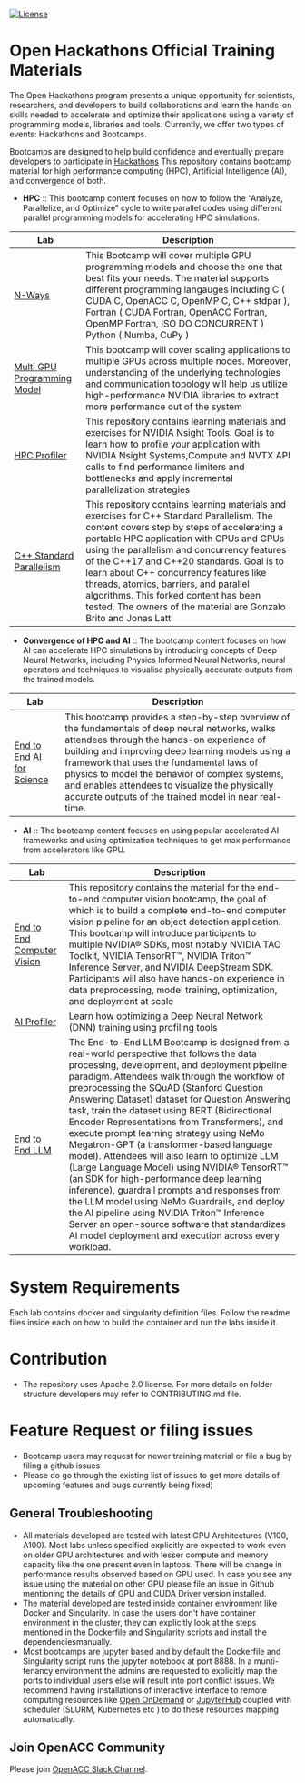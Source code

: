 [![License](https://img.shields.io/badge/License-Apache%202.0-blue.svg)](https://opensource.org/licenses/Apache-2.0) 


#  Open Hackathons Official Training Materials

The Open Hackathons program presents a unique opportunity for scientists, researchers, and developers to build collaborations and learn the hands-on skills needed to accelerate and optimize their applications using a variety of programming models, libraries and tools. Currently, we offer two types of events: Hackathons and Bootcamps.

Bootcamps are designed to help build confidence and eventually prepare developers to participate in [Hackathons](http://openhackathons.org/)
This repository contains bootcamp material for high performance computing (HPC), Artificial Intelligence (AI), and convergence of both.

- __HPC__ :: 
This bootcamp content focuses on how to follow the “Analyze, Parallelize, and Optimize” cycle to write parallel codes using different parallel programming models for accelerating HPC simulations.

| Lab      | Description |
| ----------- | ----------- |
| [N-Ways](https://github.com/openhackathons-org/nways_accelerated_programming)      | This Bootcamp will cover multiple GPU programming models and choose the one that best fits your needs. The material supports different programming langauges including C ( CUDA C, OpenACC C, OpenMP C, C++ stdpar ),  Fortran ( CUDA Fortran, OpenACC Fortran, OpenMP Fortran, ISO DO CONCURRENT ) Python ( Numba, CuPy )       |
| [Multi GPU Programming Model](https://github.com/openhackathons-org/nways_multi_gpu)   | This bootcamp will cover scaling applications to multiple GPUs across multiple nodes. Moreover, understanding of the underlying technologies and communication topology will help us utilize high-performance NVIDIA libraries to extract more performance out of the system     |
| [HPC Profiler](https://github.com/openhackathons-org/HPC_Profiler)  | This repository contains learning materials and exercises for NVIDIA Nsight Tools. Goal is to learn how to profile your application with NVIDIA Nsight Systems,Compute and NVTX API calls to find performance limiters and bottlenecks and apply incremental parallelization strategies |
| [C++ Standard Parallelism](https://github.com/openhackathons-org/cpp_hpc_tutorial)  | This repository contains learning materials and exercises for C++ Standard Parallelism. The content covers step by steps of accelerating a portable HPC application with CPUs and GPUs using the parallelism and concurrency features of the C++17 and C++20 standards. Goal is to learn about C++ concurrency features like threads, atomics, barriers, and parallel algorithms. This forked content has been tested. The owners of the material are Gonzalo Brito and Jonas Latt|


- __Convergence of HPC and AI__ :: 
The bootcamp content focuses on how AI can accelerate HPC simulations by introducing concepts of Deep Neural Networks, including Physics Informed Neural Networks, neural operators and techniques to visualise physically acccurate outputs from the trained models. 

| Lab      | Description |
| ----------- | ----------- |
| [End to End AI for Science](https://github.com/openhackathons-org/End-to-End-AI-for-Science)      | This bootcamp provides a step-by-step overview of the fundamentals of deep neural networks, walks attendees through the hands-on experience of building and improving deep learning models using a framework that uses the fundamental laws of physics to model the behavior of complex systems, and enables attendees to visualize the physically accurate outputs of the trained model in near real-time. |


- __AI__ ::
The bootcamp content focuses on using popular accelerated AI frameworks and using optimization techniques to get max performance from accelerators like GPU.


| Lab      | Description |
| ----------- | ----------- |
| [End to End Computer Vision](https://github.com/openhackathons-org/End-to-End-Computer-Vision) | This repository contains the material for the end-to-end computer vision bootcamp, the goal of which is to build a complete end-to-end computer vision pipeline for an object detection application. This bootcamp will introduce participants to multiple NVIDIA® SDKs, most notably NVIDIA TAO Toolkit, NVIDIA TensorRT™, NVIDIA Triton™ Inference Server, and NVIDIA DeepStream SDK. Participants will also have hands-on experience in data preprocessing, model training, optimization, and deployment at scale       |
| [AI Profiler](https://github.com/openhackathons-org/AI-Profiler)   | Learn how optimizing a Deep Neural Network (DNN) training  using profiling tools   |
| [End to End LLM](https://github.com/openhackathons-org/End-to-End-LLM) | The End-to-End LLM Bootcamp is designed from a real-world perspective that follows the data processing, development, and deployment pipeline paradigm. Attendees walk through the workflow of preprocessing the SQuAD (Stanford Question Answering Dataset) dataset for Question Answering task, train the dataset using BERT (Bidirectional Encoder Representations from Transformers), and execute prompt learning strategy using NeMo Megatron-GPT (a transformer-based language model). Attendees will also learn to optimize LLM (Large Language Model) using NVIDIA® TensorRT™ (an SDK for high-performance deep learning inference), guardrail prompts and responses from the LLM model using NeMo Guardrails, and deploy the AI pipeline using NVIDIA Triton™ Inference Server an open-source software that standardizes AI model deployment and execution across every workload. |


# System Requirements
Each lab contains docker and singularity definition files. Follow the readme files inside each on how to build the container and run the labs inside it.

# Contribution
- The repository uses Apache 2.0 license. For more details on folder structure developers may refer to CONTRIBUTING.md file.

# Feature Request or filing issues
- Bootcamp users may request for newer training material or file a bug by filing a github issues
- Please do go through the existing list of issues to get more details of upcoming features and bugs currently being fixed)

## General Troubleshooting

- All materials developed are tested with latest GPU Architectures (V100, A100). Most labs unless specified explicitly are expected to work even on older GPU architectures and with lesser compute and memory capacity like the one present even in laptops. There will be change in performance results observed based on GPU used. In case you see any issue using the material on other GPU please file an issue in Github mentioning the details of GPU and CUDA Driver version installed.
- The material developed are tested inside container environment like Docker and Singularity. In case the users don't have container environment in the cluster, they can explicitly look at the steps mentioned in the Dockerfile and Singularity scripts and install the dependenciesmanually.
- Most bootcamps are jupyter based and by default the Dockerfile and Singularity script runs the jupyter notebook at port 8888. In a munti-tenancy environment the admins are requested to explicitly map the ports to individual users else will result into port conflict issues. We recommend having installations of interactive interface to remote computing resources like [Open OnDemand](https://openondemand.org/) or [JupyterHub](https://jupyter.org/hub) coupled with scheduler (SLURM, Kubernetes etc ) to do these resources mapping automatically. 

## Join OpenACC Community
Please join [OpenACC Slack Channel](https://openacclang.slack.com/messages/openaccusergroup).
